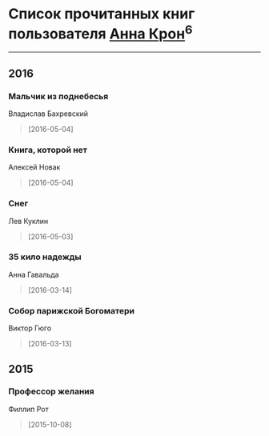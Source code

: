 # Список прочитанных книг пользователя [Анна Крон](http://vk.com/id239699789)<sup>6</sup>
---

## 2016

### Мальчик из поднебесья
Владислав Бахревский
> [2016-05-04] 


### Книга, которой нет
Алексей Новак
> [2016-05-04] 


### Снег
Лев Куклин
> [2016-05-03] 


### 35 кило надежды
Анна Гавальда
> [2016-03-14] 


### Собор парижской Богоматери
Виктор Гюго
> [2016-03-13] 



## 2015

### Профессор желания
Филлип Рот
> [2015-10-08] 



